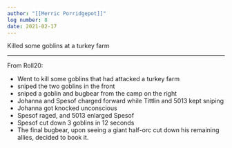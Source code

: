 ```yaml
---
author: "[[Merric Porridgepot]]"
log number: 8
date: 2021-02-17
---
```

Killed some goblins at a turkey farm

---

From Roll20:

- Went to kill some goblins that had attacked a turkey farm
- sniped the two goblins in the front
- sniped a goblin and bugbear from the camp on the right
- Johanna and Spesof charged forward while Tittlin and 5013 kept sniping
- Johanna got knocked unconscious
- Spesof raged, and 5013 enlarged Spesof
- Spesof cut down 3 goblins in 12 seconds
- The final bugbear, upon seeing a giant half-orc cut down his remaining allies, decided to book it.